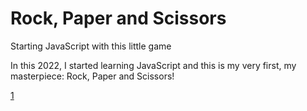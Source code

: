 # Rock, Paper and Scissors
Starting JavaScript with this little game

In this 2022, I started learning JavaScript and this is my very first, my masterpiece: Rock, Paper and Scissors!

<a href="viniandolphato.github.io/index.html">1</a>

